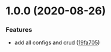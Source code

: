 # 1.0.0 (2020-08-26)


### Features

* add all configs and crud ([19fa705](https://github.com/ngaxavi/building-service/commit/19fa705fa5e12431c1effe2495cce3d56b9d003c))
